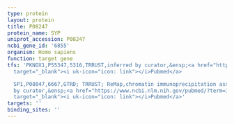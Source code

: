 ```yaml
---
type: protein
layout: protein
title: P08247
protein_name: SYP
uniprot_accession: P08247
ncbi_gene_id: '6855'
organism: Homo sapiens
function: target gene
tfs: 'PKNOX1,P55347,5316,TRRUST,inferred by curator,&ensp;<a href="https://www.ncbi.nlm.nih.gov/pubmed/?term=20864515%5Buid%5D"
  target="_blank"><i uk-icon="icon: link"></i>Pubmed</a>

  SP1,P08047,6667,GTRD; TRRUST; ReMap,chromatin immunoprecipitation assay; inferred
  by curator,&ensp;<a href="https://www.ncbi.nlm.nih.gov/pubmed/?term=12492469%5Buid%5D"
  target="_blank"><i uk-icon="icon: link"></i>Pubmed</a>'
targets: ''
binding_sites: ''
---
```

